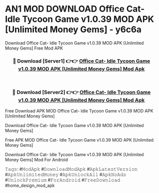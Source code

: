 # AN1 MOD DOWNLOAD Office Cat- Idle Tycoon Game v1.0.39 MOD APK [Unlimited Money Gems] - y6c6a
Download Office Cat- Idle Tycoon Game v1.0.39 MOD APK [Unlimited Money Gems] Free Mod APK

<div align="center">
<h3>🔴 Download [Server1] 👉👉 <a href="https://apk-comot.site?title=Office_Cat-_Idle_Tycoon_Game_v1.0.39_MOD_APK_[Unlimited_Money_Gems]">Office Cat- Idle Tycoon Game v1.0.39 MOD APK [Unlimited Money Gems] Mod Apk</a></h3><br>

<h3>🔴 Download [Server2] 👉👉 <a href="https://apk-comot.site?title=Office_Cat-_Idle_Tycoon_Game_v1.0.39_MOD_APK_[Unlimited_Money_Gems]">Office Cat- Idle Tycoon Game v1.0.39 MOD APK [Unlimited Money Gems] Mod Apk</a></h3>
</div>


Free Download APK MOD Office Cat- Idle Tycoon Game v1.0.39 MOD APK [Unlimited Money Gems]

Download Office Cat- Idle Tycoon Game v1.0.39 MOD APK [Unlimited Money Gems] 

Free APK MOD Office Cat- Idle Tycoon Game v1.0.39 MOD APK [Unlimited Money Gems] 

Download Office Cat- Idle Tycoon Game v1.0.39 MOD APK [Unlimited Money Gems] Mod For Android

𝚃𝚊𝚐𝚜: #𝙼𝚘𝚍𝙰𝚙𝚔 #𝙳𝚘𝚠𝚗𝚕𝚘𝚊𝚍𝙼𝚘𝚍𝙰𝚙𝚔 #𝙰𝚙𝚔𝙻𝚊𝚝𝚎𝚜𝚝𝚅𝚎𝚛𝚜𝚒𝚘𝚗 #𝙰𝚙𝚔𝚄𝚗𝚕𝚒𝚖𝚒𝚝𝚎𝚍𝙼𝚘𝚗𝚎𝚢 #𝙰𝚙𝚔𝚄𝚗𝚕𝚘𝚌𝚔𝙰𝚕𝚕 #𝙰𝚙𝚔𝙽𝚘𝙰𝚍𝚜 #𝚄𝚗𝚕𝚘𝚌𝚔𝙿𝚛𝚎𝚖𝚒𝚞𝚖 #𝙵𝚘𝚛𝙰𝚗𝚍𝚛𝚘𝚒𝚍 #𝙵𝚛𝚎𝚎𝙳𝚘𝚠𝚗𝚕𝚘𝚊𝚍 #home_design_mod_apk